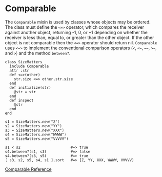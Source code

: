 # Comparable

The `Comparable` mixin is used by classes whose objects may be ordered. The
class must define the `<=>` operator, which compares the receiver against
another object, returning -1, 0, or +1 depending on whether the receiver is
less than, equal to, or greater than the other object. If the other object is
not comparable then the `<=>` operator should return nil. `Comparable` uses
`<=>` to implement the conventional comparison operators (`<`, `<=`, `==`,
`>=`, and `>`) and the method `between?`.

    class SizeMatters
      include Comparable
      attr :str
      def <=>(other)
        str.size <=> other.str.size
      end
      def initialize(str)
        @str = str
      end
      def inspect
        @str
      end
    end

    s1 = SizeMatters.new("Z")
    s2 = SizeMatters.new("YY")
    s3 = SizeMatters.new("XXX")
    s4 = SizeMatters.new("WWWW")
    s5 = SizeMatters.new("VVVVV")

    s1 < s2                       #=> true
    s4.between?(s1, s3)           #=> false
    s4.between?(s3, s5)           #=> true
    [ s3, s2, s5, s4, s1 ].sort   #=> [Z, YY, XXX, WWWW, VVVVV]

[Comparable Reference](https://ruby-doc.org/core-2.6/Comparable.html)
